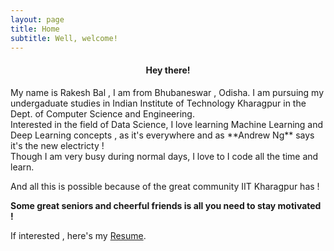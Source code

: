 ```yaml
---
layout: page
title: Home
subtitle: Well, welcome!
---
```

<center><h4>Hey there!</h4></center>
My name is Rakesh Bal , I am from Bhubaneswar , Odisha. I am pursuing my undergaduate studies in Indian Institute of Technology Kharagpur in the Dept. of Computer Science and Engineering. <br>
Interested in the field of Data Science, I love learning Machine Learning and Deep Learning concepts , as it's everywhere and as **Andrew Ng** says it's the new electricty !<br>
Though I am very busy during normal days, I love to I code all the time and learn. 

And all this is possible because of the great community IIT Kharagpur has !


**Some great seniors and cheerful friends is all you need to stay motivated !**<br>

If interested , here's my [Resume](/resume.pdf). <br/>
